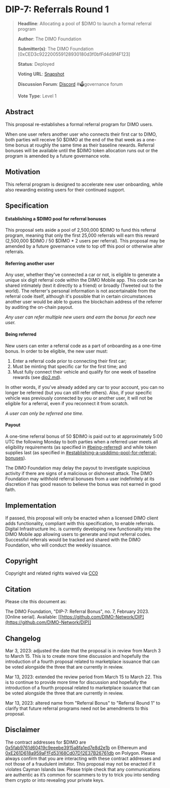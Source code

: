 # DIP-7: Referrals Round 1

> **Headline**: Allocating a pool of $DIMO to launch a formal referral program&#x20;
>
> **Author**: The DIMO Foundation
>
> **Submitter(s)**: The DIMO Foundation \[0xCED3c922200559128930180d3f0bfFd4d9f4F123]
>
> **Status**: Deployed
>
> **Voting URL**: [Snapshot](https://snapshot.org/#/dimo.eth/proposal/0x604d2e8fea3784cf40c54de120858ef7b31cb58195fb58c8fe329ae0bb3ff9d8)
>
> **Discussion Forum**: [Discord](https://chat.dimo.zone) #🗳️governance forum
>
> **Vote Type**: Level 1

## Abstract

This proposal re-establishes a formal referral program for DIMO users.

When one user refers another user who connects their first car to DIMO, both parties will receive 50 $DIMO at the end of the that week as a one-time bonus at roughly the same time as their baseline rewards. Referral bonuses will be available until the $DIMO token allocation runs out or the program is amended by a future governance vote.

## Motivation

This referral program is designed to accelerate new user onboarding, while also rewarding existing users for their continued support.

## Specification

#### Establishing a $DIMO pool for referral bonuses

This proposal sets aside a pool of 2,500,000 $DIMO to fund this referral program, meaning that only the first 25,000 referrals will earn this reward (2,500,000 $DIMO / 50 $DIMO \* 2 users per referral). This proposal may be amended by a future governance vote to top off this pool or otherwise alter referrals.&#x20;

#### Referring another user

Any user, whether they've connected a car or not, is eligible to generate a unique six digit referral code within the DIMO Mobile app. This code can be shared intimately (text it directly to a friend) or broadly (Tweeted out to the world). The referrer's personal information is not ascertainable from the referral code itself, although it's possible that in certain circumstances another user would be able to guess the blockchain address of the referrer by auditing the on-chain payout.

_Any user can refer multiple new users and earn the bonus for each new user._

#### Being referred

New users can enter a referral code as a part of onboarding as a one-time bonus. In order to be eligible, the new user must:&#x20;

1. Enter a referral code prior to connecting their first car;
2. Must be minting that specific car for the first time; and
3. Must fully connect their vehicle and qualify for one week of baseline rewards (see [dip2.md](dip2.md "mention")).

In other words, if you've already added any car to your account, you can no longer be referred (but you can still refer others). Also, if your specific vehicle was previously connected by you or another user, it will not be eligible for a referral, even if you reconnect it from scratch.

_A user can only be referred one time._

#### Payout

A one-time referral bonus of 50 $DIMO is paid out to at approximately 5:00 UTC the following Monday to both parties when a referred user meets all eligibility requirements (as specified in [#being-referred](dip7.md#being-referred "mention")) and while token supplies last (as specified in [#establishing-a-usddimo-pool-for-referral-bonuses](dip7.md#establishing-a-usddimo-pool-for-referral-bonuses "mention")).

The DIMO Foundation may delay the payout to investigate suspicious activity if there are signs of a malicious or dishonest attack. The DIMO Foundation may withhold referral bonuses from a user indefinitely at its discretion if has good reason to believe the bonus was not earned in good faith.

## Implementation

If passed, this proposal will only be enacted when a licensed DIMO client adds functionality, compliant with this specification, to enable referrals. Digital Infrastructure Inc. is currently developing new functionality into the DIMO Mobile app allowing users to generate and input referral codes. Successful referrals would be tracked and shared with the DIMO Foundation, who will conduct the weekly issuance.

## Copyright

Copyright and related rights waived via [CC0](https://creativecommons.org/publicdomain/zero/1.0)

## Citation

Please cite this document as:

The DIMO Foundation, "DIP-7: Referral Bonus", no. 7, February 2023. \[Online serial]. Available: \[[https://github.com/DIMO-Network/DIP](https://github.com/DIMO-Network/DIP)]

## Changelog

Mar 3, 2023: adjusted the date that the proposal is in review from March 3 to March 15. This is to create more time discussion and hopefully the introduction of a fourth proposal related to marketplace issuance that can be voted alongside the three that are currently in review.

Mar 13, 2023: extended the review period from March 15 to March 22. This is to continue to provide more time for discussion and hopefully the introduction of a fourth proposal related to marketplace issuance that can be voted alongside the three that are currently in review.

Mar 13, 2023: altered name from "Referral Bonus" to "Referral Round 1" to clarify that future referral programs need not be amendments to this proposal.

## Disclaimer

The contract addresses for $DIMO are [0x5fab9761d60419c9eeebe3915a8fa1ed7e8d2e1b](https://etherscan.io/token/0x5fab9761d60419c9eeebe3915a8fa1ed7e8d2e1b) on Ethereum and [0xE261D618a959aFfFd53168Cd07D12E37B26761db](https://polygonscan.com/token/0xE261D618a959aFfFd53168Cd07D12E37B26761db) on Polygon. Please always confirm that you are interacting with these contract addresses and not those of a fraudulent imitator. This proposal may not be enacted if it violates Cayman Islands law. Please triple check that any communications are authentic as it’s common for scammers to try to trick you into sending them crypto or into revealing your private keys.
